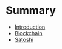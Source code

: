 # Summary

* [Introduction](README.md)
* [Blockchain](/src/blockchain.md)
* [Satoshi](/src/satoshi.md)
